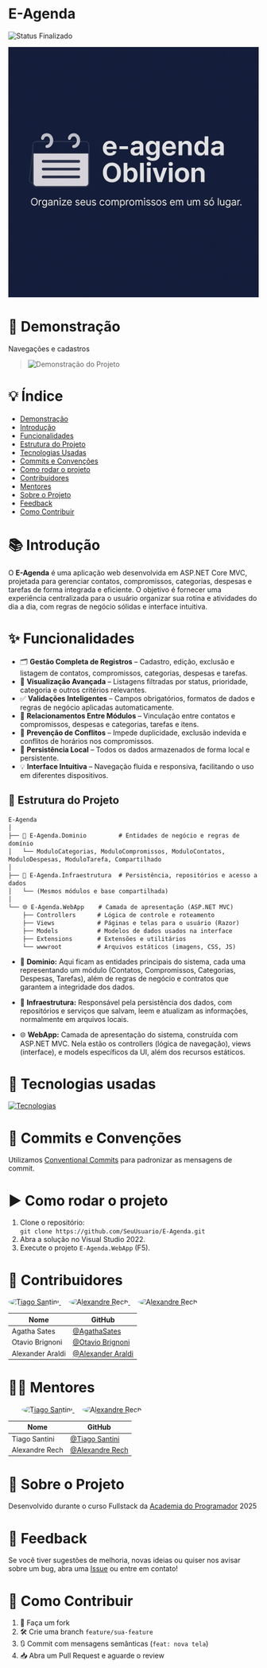 ﻿# E-Agenda
![Status Finalizado](https://img.shields.io/badge/Status-Finalizado-green?color=Green)

![banner](E-Agenda.WebApp/wwwroot/imagens/banner1.png)

# 📌 Demonstração
 Navegações e cadastros
>![Demonstração do Projeto](https://i.imgur.com/qd1FlMw.gif)

# 💡 Índice

- [Demonstração](#-demonstração)
- [Introdução](#-introdução)
- [Funcionalidades](#-funcionalidades)
- [Estrutura do Projeto](#-estrutura-do-projeto)
- [Tecnologias Usadas](#-tecnologias-usadas)
- [Commits e Convenções](#-commits-e-convenções)
- [Como rodar o projeto](#-como-rodar-o-projeto)
- [Contribuidores](#-contribuidores)
- [Mentores](#-mentores)
- [Sobre o Projeto](#-sobre-o-projeto)
- [Feedback](#-feedback)
- [Como Contribuir](#-como-contribuir)


# 📚 Introdução

O **E-Agenda** é uma aplicação web desenvolvida em ASP.NET Core MVC, projetada para gerenciar contatos, compromissos, categorias, despesas e tarefas de forma integrada e eficiente. O objetivo é fornecer uma experiência centralizada para o usuário organizar sua rotina e atividades do dia a dia, com regras de negócio sólidas e interface intuitiva.

# ✨ Funcionalidades

- 🗂️ **Gestão Completa de Registros** – Cadastro, edição, exclusão e listagem de contatos, compromissos, categorias, despesas e tarefas.
- 👀 **Visualização Avançada** – Listagens filtradas por status, prioridade, categoria e outros critérios relevantes.
- ✅ **Validações Inteligentes** – Campos obrigatórios, formatos de dados e regras de negócio aplicadas automaticamente.
- 🔗 **Relacionamentos Entre Módulos** – Vinculação entre contatos e compromissos, despesas e categorias, tarefas e itens.
- 🚫 **Prevenção de Conflitos** – Impede duplicidade, exclusão indevida e conflitos de horários nos compromissos.
- 💾 **Persistência Local** – Todos os dados armazenados de forma local e persistente.
- 💡 **Interface Intuitiva** – Navegação fluida e responsiva, facilitando o uso em diferentes dispositivos.

## 🧱 Estrutura do Projeto

```text
E-Agenda
│
├── 🧠 E-Agenda.Dominio         # Entidades de negócio e regras de domínio
│   └── ModuloCategorias, ModuloCompromissos, ModuloContatos, ModuloDespesas, ModuloTarefa, Compartilhado
│
├── 💾 E-Agenda.Infraestrutura  # Persistência, repositórios e acesso a dados
│   └── (Mesmos módulos e base compartilhada)
│
└── 🌐 E-Agenda.WebApp    # Camada de apresentação (ASP.NET MVC)
    ├── Controllers      # Lógica de controle e roteamento
    ├── Views            # Páginas e telas para o usuário (Razor)
    ├── Models           # Modelos de dados usados na interface
    ├── Extensions       # Extensões e utilitários
    └── wwwroot          # Arquivos estáticos (imagens, CSS, JS)
```

- 🧠 **Dominio:** Aqui ficam as entidades principais do sistema, cada uma representando um módulo (Contatos, Compromissos, Categorias, Despesas, Tarefas), além de regras de negócio e contratos que garantem a integridade dos dados.

- 💾 **Infraestrutura:** Responsável pela persistência dos dados, com repositórios e serviços que salvam, leem e atualizam as informações, normalmente em arquivos locais.

- 🌐 **WebApp:** Camada de apresentação do sistema, construída com ASP.NET MVC. Nela estão os controllers (lógica de navegação), views (interface), e models específicos da UI, além dos recursos estáticos.


# 🔧 Tecnologias usadas

[![Tecnologias](https://skillicons.dev/icons?i=git,github,cs,dotnet,visualstudio,bootstrap,js,html,css)](https://skillicons.dev)

# 🧠 Commits e Convenções

Utilizamos [Conventional Commits](https://www.conventionalcommits.org/pt-br/v1.0.0/) para padronizar as mensagens de commit.

# ▶️ Como rodar o projeto

1. Clone o repositório:  
   `git clone https://github.com/SeuUsuario/E-Agenda.git`
2. Abra a solução no Visual Studio 2022.
3. Execute o projeto `E-Agenda.WebApp` (F5).

# 👥 Contribuidores

<p align="left">
  <a href="https://github.com/AgathaSates">
    <img src="https://github.com/AgathaSates.png" width="100" style="border-radius: 50%;" alt="Tiago Santini"/>
  </a>
  &nbsp;&nbsp;&nbsp;
  <a href="https://github.com/otaviobrignoni">
    <img src="https://github.com/otaviobrignoni.png" width="100" style="border-radius: 50%;" alt="Alexandre Rech"/>
  </a>
    &nbsp;&nbsp;&nbsp;
  <a href="https://github.com/AlexAraldi">
    <img src="https://github.com/AlexAraldi.png" width="100" style="border-radius: 50%;" alt="Alexandre Rech"/>
  </a>
</p>

| Nome | GitHub |
|------|--------|
| Agatha Sates | [@AgathaSates](https://github.com/AgathaSates) |
| Otavio Brignoni | [@Otavio Brignoni](https://github.com/otaviobrignoni) |
| Alexander Araldi | [@Alexander Araldi](https://github.com/AlexAraldi) |

# 👨‍🏫 Mentores

<p align="left" style="margin-left: 27px;">
  <a href="https://github.com/tiagosantini">
    <img src="https://github.com/tiagosantini.png" width="100" style="border-radius: 50%;" alt="Tiago Santini"/>
  </a>
  &nbsp;&nbsp;&nbsp;
  <a href="https://github.com/alexandre-rech-lages">
    <img src="https://github.com/alexandre-rech-lages.png" width="100" style="border-radius: 50%;" alt="Alexandre Rech"/>
  </a>
</p>


| Nome | GitHub |
|------|--------|
| Tiago Santini | [@Tiago Santini](https://github.com/tiagosantini) |
| Alexandre Rech | [@Alexandre Rech](https://github.com/alexandre-rech-lages) |

# 🏫 Sobre o Projeto

Desenvolvido durante o curso Fullstack da [Academia do Programador](https://academiadoprogramador.net) 2025

# 💬 Feedback

Se você tiver sugestões de melhoria, novas ideias ou quiser nos avisar sobre um bug, abra uma [Issue](https://github.com/Code-Oblivion/E-Agenda/issues) ou entre em contato!

# 🤝 Como Contribuir

1. 🍴 Faça um fork
2. 🛠️ Crie uma branch `feature/sua-feature`
3. 🔃 Commit com mensagens semânticas (`feat: nova tela`)
4. 📥 Abra um Pull Request e aguarde o review